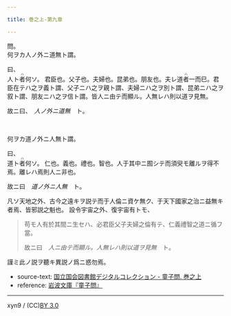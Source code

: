 ```yaml
---

title: 巻之上-第九章

---
```



問。  
何ヲカ人ノ外ニ道無ト謂。

曰、  
人ト<ruby><rb>者</rb><rp>(</rp><rt>ハ</rt><rp>)</rp></ruby>何ソ。
君臣也。父子也。夫婦也。昆弟也。朋友也。夫レ道<ruby><rb>者</rb><rp>(</rp><rt>ハ</rt><rp>)</rp></ruby>一而巳。君臣在テハ之ヲ義ト謂、父子ニハ之ヲ親ト謂、夫婦ニハ之ヲ別ト謂、昆弟ニハ之ヲ叙ト謂、朋友ニハ之ヲ信ト謂。皆人ニ由テ而顯ル。人無レハ則以道ヲ見無。

故ニ曰、　<cite>人ノ外ニ道無</cite>　ト。

<br/>

何ヲカ道ノ外ニ人無ト謂。

曰、  
道ト<ruby><rb>者</rb><rp>(</rp><rt>ハ</rt><rp>)</rp></ruby>何ソ。
仁也。義也。禮也。智也。人于其中ニ囿シテ而須臾モ離ルヲ得不焉。離レハ焉則人ニ非也。

故ニ曰　<cite>道ノ外ニ人無</cite>　ト。

凡ソ天地之外、古今之遠キヲ説テ而于人倫ニ資ケ無ク、于天下國家之治ニ益無キ者焉、皆邪説之魁也。
設令宇宙之外、復宇宙有トモ、

> 苟モ人有於其間ニ生セハ、必君臣父子夫婦之倫有テ、仁義禮智之道ニ循フ當。
> 
> 故ニ曰　<cite>人ニ由テ而顯ル。人無レハ則以道ヲ見無</cite>　ト。

謹ミ此ノ説ヲ聽キ異説ノ爲ニ惑勿焉。





* source-text: [国立国会図書館デジタルコレクション - 童子問. 巻之上](http://dl.ndl.go.jp/info:ndljp/pid/757852/12)
* reference: [岩波文庫『童子問』](http://iss.ndl.go.jp/books/R100000002-I000001238419-00)

---
xyn9 / (CC)[BY 3.0](https://creativecommons.org/licenses/by/3.0/deed)
